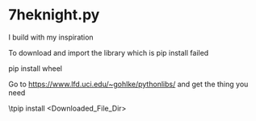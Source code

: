 # 7heknight.py
I build with my inspiration


To download and import the library which is pip install <autoGetAndDownload> failed
  
  pip install wheel

Go to https://www.lfd.uci.edu/~gohlke/pythonlibs/ and get the thing you need

\tpip install <Downloaded_File_Dir>
